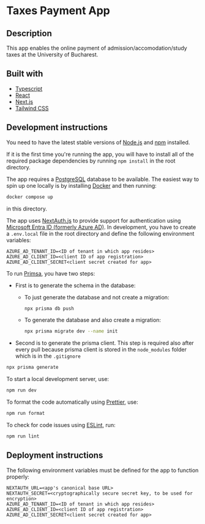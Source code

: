 # Taxes Payment App

## Description

This app enables the online payment of admission/accomodation/study taxes at the University of Bucharest.

## Built with

- [Typescript](https://www.typescriptlang.org/)
- [React](https://react.dev/)
- [Next.js](https://nextjs.org/)
- [Tailwind CSS](https://tailwindcss.com/)

## Development instructions

You need to have the latest stable versions of [Node.js](https://nodejs.org/en) and [npm](https://www.npmjs.com/) installed.

If it is the first time you're running the app, you will have to install all of the required package dependencies by running `npm install` in the root directory.

The app requires a [PostgreSQL](https://www.postgresql.org/) database to be available. The easiest way to spin up one locally is by installing [Docker](https://www.docker.com/) and then running:

```bash
docker compose up
```

in this directory.

The app uses [NextAuth.js](https://next-auth.js.org/) to provide support for authentication using [Microsoft Entra ID (formerly Azure AD)](https://www.microsoft.com/en-us/security/business/identity-access/microsoft-entra-id). In development, you have to create a `.env.local` file in the root directory and define the following environment variables:

```
AZURE_AD_TENANT_ID=<ID of tenant in which app resides>
AZURE_AD_CLIENT_ID=<client ID of app registration>
AZURE_AD_CLIENT_SECRET<client secret created for app>
```

To run [Primsa](https://www.prisma.io/), you have two steps:

- First is to generate the schema in the database:

  - To just generate the database and not create a migration:

    ```bash
    npx prisma db push
    ```

  - To generate the database and also create a migration:
    ```bash
    npx prisma migrate dev --name init
    ```

- Second is to generate the prisma client. This step is required also after every pull because prisma client is stored in the `node_modules` folder which is in the `.gitignore`

```bash
npx prisma generate
```

To start a local development server, use:

```bash
npm run dev
```

To format the code automatically using [Prettier](https://prettier.io/), use:

```bash
npm run format
```

To check for code issues using [ESLint](https://eslint.org/), run:

```bash
npm run lint
```

## Deployment instructions

The following environment variables must be defined for the app to function properly:

```
NEXTAUTH_URL=<app's canonical base URL>
NEXTAUTH_SECRET=<cryptographically secure secret key, to be used for encryption>
AZURE_AD_TENANT_ID=<ID of tenant in which app resides>
AZURE_AD_CLIENT_ID=<client ID of app registration>
AZURE_AD_CLIENT_SECRET<client secret created for app>
```
